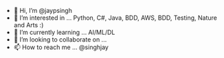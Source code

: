- 👋 Hi, I’m @jaypsingh
- 👀 I’m interested in ... Python, C#, Java, BDD, AWS, BDD, Testing, Nature and Arts :)
- 🌱 I’m currently learning ... AI/ML/DL
- 💞️ I’m looking to collaborate on ...
- 📫 How to reach me ... @singhjay

<!---
jaypsingh/jaypsingh is a ✨ special ✨ repository because its `README.md` (this file) appears on your GitHub profile.
You can click the Preview link to take a look at your changes.
--->
